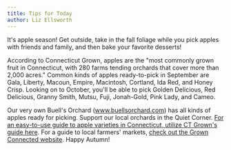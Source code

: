 ```yaml
---
title: Tips for Today
author: Liz Ellsworth
---
```


It's apple season! Get outside, take in the fall foliage while you pick
apples with friends and family, and then bake your favorite desserts!

According to Connecticut Grown, apples are the "most commonly grown
fruit in Connecticut, with 280 farms tending orchards that cover more
than 2,000 acres." Common kinds of apples ready-to-pick in September are
Gala, Liberty, Macoun, Empire, Macintosh, Cortland, Ida Red, and Honey
Crisp. Looking on to October, you'll be able to pick Golden Delicious,
Red Delicious, Granny Smith, Mutsu, Fuji, Jonah-Gold, Pink Lady, and
Cameo.

Our very own Buell's Orchard (www.buellsorchard.com) has all kinds of
apples ready for picking. Support our local orchards in the Quiet
Corner. [For an easy-to-use guide to apple varieties in Connecticut, utilize CT Grown's guide here](https://portal.ct.gov/-/media/doag/marketing_files/2015/applevarietiesctapples2015pdf.pdf).
For a guide to local farmers' markets, [check out the Grown Connected website](https://www.grownconnected.org/). Happy Autumn!
